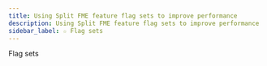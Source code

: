 ```yaml
---
title: Using Split FME feature flag sets to improve performance
description: Using Split FME feature flag sets to improve performance
sidebar_label: ☆ Flag sets
---
```

Flag sets